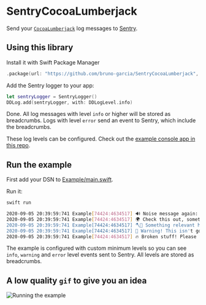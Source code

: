 # SentryCocoaLumberjack

Send your [`CocoaLumberjack`](https://github.com/CocoaLumberjack/CocoaLumberjack) log messages to [Sentry](https://sentry.io).

## Using this library

Install it with Swift Package Manager

```swift
.package(url: "https://github.com/bruno-garcia/SentryCocoaLumberjack", from: "0.0.1-alpha.0")
```

Add the Sentry logger to your app:

```swift
let sentryLogger = SentryLogger()
DDLog.add(sentryLogger, with: DDLogLevel.info)
```

Done. All log messages with level `info` or higher will be stored as breadcrumbs.
Logs with level `error` send an event to Sentry, which include the breadcrumbs.

These log levels can be configured. Check out the [example console app in this repo](Example/main.swift).

## Run the example

First add your DSN to [Example/main.swift](Example/main.swift).

Run it:

```sh
swift run

2020-09-05 20:39:59:741 Example[74424:4634517] 🔊 Noise message again: Something trivial.
2020-09-05 20:39:59:741 Example[74424:4634517] 🌍 Check this out, something's weird.
2020-09-05 20:39:59:741 Example[74424:4634517] 🪓🌴 Something relevant happened. Be aware.
2020-09-05 20:39:59:741 Example[74424:4634517] 🍁 Warning! This isn't good.
2020-09-05 20:39:59:741 Example[74424:4634517] 🔥 Broken stuff! Please fix this!
```

The example is configured with custom minimum levels so you can see `info`, `warning` and `error` level events sent to Sentry. 
All levels are stored as breadcrumbs.

## A low quality `gif` to give you an idea

![Running the example](.github/sentry-cocoalumberjack.gif)
